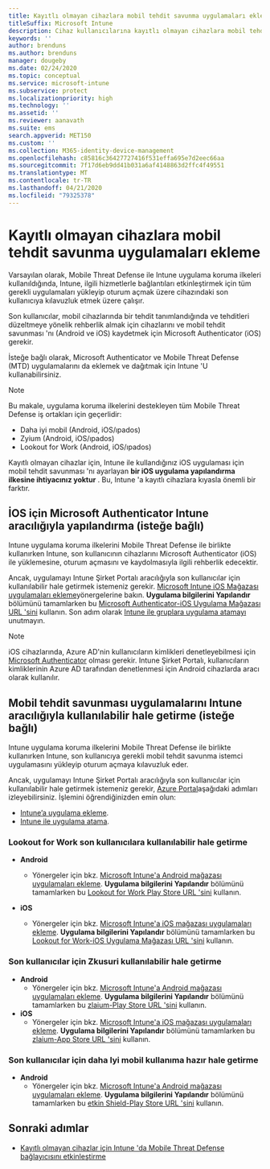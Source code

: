 ```yaml
---
title: Kayıtlı olmayan cihazlara mobil tehdit savunma uygulamaları ekleme
titleSuffix: Microsoft Intune
description: Cihaz kullanıcılarına kayıtlı olmayan cihazlara mobil tehdit savunma uygulamaları ekleyin.
keywords: ''
author: brenduns
ms.author: brenduns
manager: dougeby
ms.date: 02/24/2020
ms.topic: conceptual
ms.service: microsoft-intune
ms.subservice: protect
ms.localizationpriority: high
ms.technology: ''
ms.assetid: ''
ms.reviewer: aanavath
ms.suite: ems
search.appverid: MET150
ms.custom: ''
ms.collection: M365-identity-device-management
ms.openlocfilehash: c85816c36427727416f531effa695e7d2eec66aa
ms.sourcegitcommit: 7f17d6eb9dd41b031a6af4148863d2ffc4f49551
ms.translationtype: MT
ms.contentlocale: tr-TR
ms.lasthandoff: 04/21/2020
ms.locfileid: "79325378"
---
```

# <a name="add-mobile-threat-defense-apps-to-unenrolled-devices"></a>Kayıtlı olmayan cihazlara mobil tehdit savunma uygulamaları ekleme

Varsayılan olarak, Mobile Threat Defense ile Intune uygulama koruma ilkeleri kullanıldığında, Intune, ilgili hizmetlerle bağlantıları etkinleştirmek için tüm gerekli uygulamaları yükleyip oturum açmak üzere cihazındaki son kullanıcıya kılavuzluk etmek üzere çalışır.

Son kullanıcılar, mobil cihazlarında bir tehdit tanımlandığında ve tehditleri düzeltmeye yönelik rehberlik almak için cihazlarını ve mobil tehdit savunması 'nı (Android ve iOS) kaydetmek için Microsoft Authenticator (iOS) gerekir.

İsteğe bağlı olarak, Microsoft Authenticator ve Mobile Threat Defense (MTD) uygulamalarını da eklemek ve dağıtmak için Intune 'U kullanabilirsiniz.

> [!NOTE]
> Bu makale, uygulama koruma ilkelerini destekleyen tüm Mobile Threat Defense iş ortakları için geçerlidir:
>
> - Daha iyi mobil (Android, iOS/ıpados)
> - Zyium (Android, iOS/ıpados)
> - Lookout for Work (Android, iOS/ıpados)
>
> Kayıtlı olmayan cihazlar için, Intune ile kullandığınız iOS uygulaması için mobil tehdit savunması 'nı ayarlayan **bir iOS uygulama yapılandırma ilkesine ihtiyacınız yoktur** . Bu, Intune 'a kayıtlı cihazlara kıyasla önemli bir farktır.

## <a name="configure-microsoft-authenticator-for-ios-via-intune-optional"></a>İOS için Microsoft Authenticator Intune aracılığıyla yapılandırma (isteğe bağlı)

Intune uygulama koruma ilkelerini Mobile Threat Defense ile birlikte kullanırken Intune, son kullanıcının cihazlarını Microsoft Authenticator (iOS) ile yüklemesine, oturum açmasını ve kaydolmasıyla ilgili rehberlik edecektir.

Ancak, uygulamayı Intune Şirket Portalı aracılığıyla son kullanıcılar için kullanılabilir hale getirmek istemeniz gerekir. [Microsoft Intune iOS Mağazası uygulamaları ekleme](../apps/store-apps-ios.md)yönergelerine bakın. **Uygulama bilgilerini Yapılandır** bölümünü tamamlarken bu [Microsoft Authenticator-iOS Uygulama Mağazası URL 'sini](https://itunes.apple.com/us/app/microsoft-authenticator/id983156458?mt=8) kullanın. Son adım olarak [Intune ile gruplara uygulama atamayı](../apps/apps-deploy.md) unutmayın.

> [!NOTE]
> iOS cihazlarında, Azure AD'nin kullanıcıların kimlikleri denetleyebilmesi için [Microsoft Authenticator](https://docs.microsoft.com/azure/multi-factor-authentication/end-user/microsoft-authenticator-app-how-to) olması gerekir. Intune Şirket Portalı, kullanıcıların kimliklerinin Azure AD tarafından denetlenmesi için Android cihazlarda aracı olarak kullanılır.

## <a name="making-mobile-threat-defense-apps-available-via-intune-optional"></a>Mobil tehdit savunması uygulamalarını Intune aracılığıyla kullanılabilir hale getirme (isteğe bağlı)

Intune uygulama koruma ilkelerini Mobile Threat Defense ile birlikte kullanırken Intune, son kullanıcıya gerekli mobil tehdit savunma istemci uygulamasını yükleyip oturum açmaya kılavuzluk eder.

Ancak, uygulamayı Intune Şirket Portalı aracılığıyla son kullanıcılar için kullanılabilir hale getirmek istemeniz gerekir, [Azure Portal](https://portal.azure.com/)aşağıdaki adımları izleyebilirsiniz. İşlemini öğrendiğinizden emin olun:

- [Intune’a uygulama ekleme](../apps/apps-add.md).
- [Intune ile uygulama atama](../apps/apps-deploy.md).

### <a name="making-lookout-for-work-available-to-end-users"></a>Lookout for Work son kullanıcılara kullanılabilir hale getirme

- **Android**  
  - Yönergeler için bkz. [Microsoft Intune'a Android mağazası uygulamaları ekleme](../apps/store-apps-android.md). **Uygulama bilgilerini Yapılandır** bölümünü tamamlarken bu [Lookout for Work Play Store URL 'sini](https://play.google.com/store/apps/details?id=com.lookout.enterprise) kullanın.

- **iOS**
  - Yönergeler için bkz. [Microsoft Intune'a iOS mağazası uygulamaları ekleme](../apps/store-apps-ios.md). **Uygulama bilgilerini Yapılandır** bölümünü tamamlarken bu [Lookout for Work-iOS Uygulama Mağazası URL 'sini](https://itunes.apple.com/us/app/lookout-for-work/id997193468?mt=8) kullanın.

<!-- ### Making Symantec Endpoint Protection Mobile available to end users
- **Android**
  - See the instructions for [adding Android store apps to Microsoft Intune](../apps/store-apps-android.md). When completing the **Configure app information** section, use this [SEP Mobile app store URL](https://play.google.com/store/apps/details?id=com.skycure.skycure). For **Minimum operating system**, select **Android 4.0 (Ice Cream Sandwich)**.

- **iOS**
  - See the instructions for [adding iOS store apps to Microsoft Intune](../apps/store-apps-ios.md). Use this [SEP Mobile - App Store URL](https://itunes.apple.com/us/app/skycure/id695620821?mt=8) when completing the **Configure app information** section.

### Making Check Point SandBlast Mobile available to end users
- **Android**  
  - See the instructions for [adding Android store apps to Microsoft Intune](../apps/store-apps-android.md). Use this [Check Point SandBlast Mobile - Play Store URL](https://play.google.com/store/apps/details?id=com.lacoon.security.fox) when completing the **Configure app information** section. 

- **iOS**
  - See the instructions for [adding iOS store apps to Microsoft Intune](../apps/store-apps-ios.md). Use this [Check Point SandBlast Mobile - App Store URL](https://apps.apple.com/us/app/sandblast-mobile-protect/id1006390797) when completing the **Configure app information** section. -->

### <a name="making-zimperium-available-to-end-users"></a>Son kullanıcılar için Zkusuri kullanılabilir hale getirme

- **Android**
  - Yönergeler için bkz. [Microsoft Intune'a Android mağazası uygulamaları ekleme](../apps/store-apps-android.md). **Uygulama bilgilerini Yapılandır** bölümünü tamamlarken bu [zlaium-Play Store URL 'sini](https://play.google.com/store/apps/details?id=com.zimperium.zips&hl=en) kullanın.
- **iOS**
  - Yönergeler için bkz. [Microsoft Intune'a iOS mağazası uygulamaları ekleme](../apps/store-apps-ios.md). **Uygulama bilgilerini Yapılandır** bölümünü tamamlarken bu [zlaium-App Store URL 'sini](https://itunes.apple.com/us/app/zimperium-zips/id1030924459?mt=8) kullanın.

<!-- ### Making Pradeo available to end users
- **Android**
  - See the instructions for [adding Android store apps to Microsoft Intune](../apps/store-apps-android.md). Use this [Pradeo - Play Store URL](https://play.google.com/store/apps/details?id=net.pradeo.service&hl=en_US) when completing the **Configure app information** section.

- **iOS**
  - See the instructions for [adding iOS store apps to Microsoft Intune](../apps/store-apps-ios.md). Use this [Pradeo - App Store URL](https://itunes.apple.com/us/app/pradeo-agent/id547979360?mt=8) when completing the **Configure app information** section. -->

### <a name="making-better-mobile-available-to-end-users"></a>Son kullanıcılar için daha Iyi mobil kullanıma hazır hale getirme

- **Android**
  - Yönergeler için bkz. [Microsoft Intune'a Android mağazası uygulamaları ekleme](../apps/store-apps-android.md). **Uygulama bilgilerini Yapılandır** bölümünü tamamlarken bu [etkin Shield-Play Store URL 'sini](https://play.google.com/store/apps/details?id=com.better.active.shield.enterprise) kullanın.

<!-- - **iOS**
  - See the instructions for [adding iOS store apps to Microsoft Intune](../apps/store-apps-ios.md). Use this [ActiveShield - App Store URL](https://itunes.apple.com/us/app/activeshield/id980234260?mt=8&uo=4) when completing the **Configure app information** section. -->

<!-- ### Making Sophos available to end users
- **Android**
  - See the instructions for [adding Android store apps to Microsoft Intune](../apps/store-apps-android.md). Use this [Sophos - Play Store URL](https://play.google.com/store/apps/details?id=com.sophos.smsec) when completing the **Configure app information** section.

- **iOS**
  - See the instructions for [adding iOS store apps to Microsoft Intune](../apps/store-apps-ios.md). Use this [ActiveShield - App Store URL](https://itunes.apple.com/us/app/sophos-mobile-security/id1086924662?mt=8) when completing the **Configure app information** section.

### Making Wandera available to end users
- **Android**
  - See the instructions for [adding Android store apps to Microsoft Intune](../apps/store-apps-android.md). Use this [Wandera Mobile - Play Store URL](https://play.google.com/store/apps/details?id=com.wandera.android) when completing the **Configure app information** section. For **Minimum operating system**, select **Android 5.0**.

- **iOS**
  - See the instructions for [adding iOS store apps to Microsoft Intune](../apps/store-apps-ios.md). Use this [Wandera Mobile - - App Store URL](https://itunes.apple.com/app/wandera/id605469330) when completing the **Configure app information** section. -->

## <a name="next-steps"></a>Sonraki adımlar

- [Kayıtlı olmayan cihazlar için Intune 'da Mobile Threat Defense bağlayıcısını etkinleştirme](mtd-enable-unenrolled-devices.md)